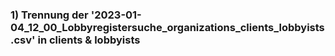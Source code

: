 ### 1) Trennung der '2023-01-04_12_00_Lobbyregistersuche_organizations_clients_lobbyists.csv' in clients & lobbyists
